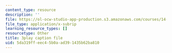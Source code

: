 ```yaml
---
content_type: resource
description: ''
file: https://ol-ocw-studio-app-production.s3.amazonaws.com/courses/14-01sc-principles-of-microeconomics-fall-2011/5da319ffeec45b0aad391435b62ba810_Offa8tyTRQE.vtt
file_type: application/x-subrip
learning_resource_types: []
resourcetype: Other
title: 3play caption file
uid: 5da319ff-eec4-5b0a-ad39-1435b62ba810
---
```

